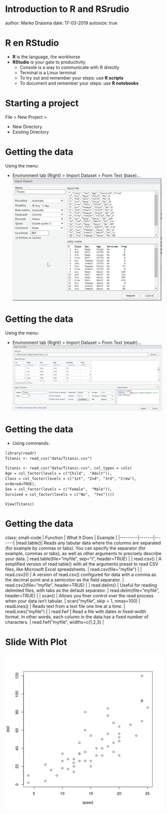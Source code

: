 <style>
.small-code pre code {
  font-size: 1em;
}
</style>

Introduction to R and RSrudio
========================================================
author: Marko Draisma
date: 17-03-2019
autosize: true

R en RStudio
========================================================
* **R** is the language, the workhorse
* **RStudio** is your gate to productivity
  - Console is a way to communicate with R directly
  - Terminal is a Linux terminal
  - To try out and remember your steps: use **R scripts**
  - To document and remember your steps: use **R notebooks**

Starting a project
=======================================================
File > New Project > 
* New Directory
* Existing Directory


Getting the data
========================================================
Using the menu: 
* Environment tab (Right) > Import Dataset > From Text (base)...
![import from text (baxe)](presentation-figure/import_base.png)

Getting the data
========================================================
Using the menu: 
* Environment tab (Right) > Import Dataset > From Text (readr)...
![import from text (baxe)](presentation-figure/import_readr.png)

Getting the data
========================================================
* Using commands:

`library(readr)`  
`Titanic <- read_csv("data/Titanic.csv")`  

`Titanic <- read_csv("data/Titanic.csv", col_types = cols(`  
    `Age = col_factor(levels = c("Child", 
    "Adult")),`  
    `Class = col_factor(levels = c("1st",
    "2nd", "3rd", "Crew"), ordered=TRUE),`  
    `Sex = col_factor(levels = c("Female", 
    "Male")),`  
    `Survived = col_factor(levels = c("No", 
    "Yes"))))`
    
`View(Titanic)`

Getting the data
========================================================
class: small-code
| Function	| What It Does	| Example |
|---------|-------|-------|
|read.table()|	Reads any tabular data where the columns are separated (for example by commas or tabs). You can specify the separator (for example, commas or tabs), as well as other arguments to precisely describe your data. |	read.table(file=”myfile”, sep=”t”, header=TRUE) |
| read.csv() |	A simplified version of read.table() with all the arguments preset to read CSV files, like Microsoft Excel spreadsheets.	| read.csv(file=”myfile”) |
| read.csv2() |	A version of read.csv() configured for data with a comma as the decimal point and a semicolon as the field separator.	| read.csv2(file=”myfile”, header=TRUE) |
| read.delim() |	Useful for reading delimited files, with tabs as the default separator. |	read.delim(file=”myfile”, header=TRUE) |
| scan() |	Allows you finer control over the read process when your data
isn’t tabular.	| scan(“myfile”, skip = 1, nmax=100) |
readLines() |	Reads text from a text file one line at a time. |	readLines(“myfile”) |
| read.fwf |	Read a file with dates in fixed-width format. In other words, each column in the data has a fixed number of characters. |	read.fwf(“myfile”, widths=c(1,2,3) |


Slide With Plot
========================================================

![plot of chunk unnamed-chunk-1](presentation-figure/unnamed-chunk-1-1.png)
